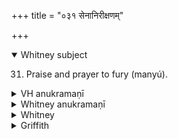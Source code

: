 +++
title = "०३१ सेनानिरीक्षणम्"

+++
<details open><summary>Whitney subject</summary>

31. Praise and prayer to fury (manyú).
</details>

<details><summary>VH anukramaṇī</summary>

सेनानिरीक्षणम्।  
१-७ ब्रह्म स्कन्दः। मन्युः। त्रिष्टुप्, २, ४ भुरिक्, ५-७ जगती।
</details>

<details><summary>Whitney anukramaṇī</summary>

[Brahmāskanda.—manyudāivatam. trāiṣṭubham: 2, 4. bhurij; 5-7. jagatī.]
</details>

<details><summary>Whitney</summary>

### Comment
This verse is found further in TB. (in ii. 4. 110). RV. and TB. read for b hárṣamāṇāso dhṛṣitā́* marutvaḥ; at beginning of d, RV. has the decidedly preferable abhí for úpa; TB. gives in d yanti, and this is also the reading of Ppp.—which moreover separates tīkṣṇā iṣ- in c, and combines -śāno ’pa in c-d. Three of our mss. (O.Op.K.) so far agree with RV. as to read dhṛṣitāsas in b; the comm. has instead ruṣitāsas. The comm. explains manyús as krodhābhimānī devaḥ 'wrath personified as a god.' *⌊In both ed's, TB. has the adverb dhṛṣatā́.⌋
</details>

<details><summary>Griffith</summary>

A hymn to Manyu or Wrath
</details>

